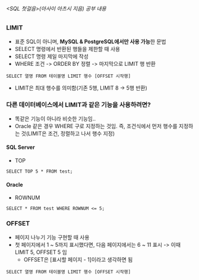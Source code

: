 ###### <SQL 첫걸음>(아사이 아츠시 지음) 공부 내용

### LIMIT
* 표준 SQL이 아니며, **MySQL & PostgreSQL에서만 사용 가능**한 문법
* SELECT 명령에서 반환된 행들을 제한할 때 사용
* SELECT 명령 제일 마지막에 작성
* WHERE 조건 -> ORDER BY 정렬 -> 마지막으로 LIMIT 행 반환

```
SELECT 열명 FROM 테이블명 LIMIT 행수 [OFFSET 시작행]
```

* LIMIT은 최대 행수를 의미함(기존 5행, LIMIT 8 -> 5행 반환)

### 다른 데이터베이스에서 LIMIT과 같은 기능을 사용하려면?
* 똑같은 기능이 아니라 비슷한 기능임..
* Oracle 같은 경우 WHERE 구로 지정하는 것임. 즉, 조건식에서 먼저 행수를 지정하는 것(LIMIT은 조건, 정렬하고 나서 행수 지정)
#### SQL Server
* TOP

```
SELECT TOP 5 * FROM test;
```

#### Oracle
* ROWNUM

```
SELECT * FROM test WHERE ROWNUM <= 5;
```

### OFFSET
* 페이지 나누기 기능 구현할 때 사용
* 첫 페이지에서 1 ~ 5까지 표시했다면, 다음 페이지에서는 6 ~ 11 표시 -> 이때 LIMIT 5, OFFSET 5 임
  * OFFSET은 [표시할 페이지 - 1]이라고 생각하면 됨

```
SELECT 열명 FROM 테이블명 LIMIT 행수 [OFFSET 시작행]
```
